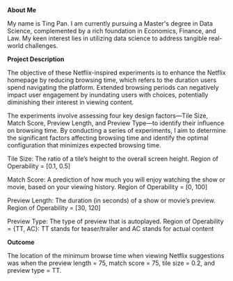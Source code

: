 **About Me**

My name is Ting Pan. I am currently pursuing a Master's degree in Data Science, complemented by a rich foundation in Economics, Finance, and Law. My keen interest lies in utilizing data science to address tangible real-world challenges.

**Project Description**


The objective of these Netflix-inspired experiments is to enhance the Netflix homepage by reducing browsing time, which refers to the duration users spend navigating the platform. Extended browsing periods can negatively impact user engagement by inundating users with choices, potentially diminishing their interest in viewing content. 

The experiments involve assessing four key design factors—Tile Size, Match Score, Preview Length, and Preview Type—to identify their influence on browsing time. By conducting a series of experiments, I aim to determine the significant factors affecting browsing time and identify the optimal configuration that minimizes expected browsing time.

Tile Size: The ratio of a tile’s height to the overall screen height. Region of Operability = [0.1, 0.5]

Match Score: A prediction of how much you will enjoy watching the show or movie, based on your viewing history. Region of Operability = [0, 100]

Preview Length: The duration (in seconds) of a show or movie’s preview. Region of Operability = [30, 120]

Preview Type: The type of preview that is autoplayed. Region of Operability = {TT, AC}: TT stands for teaser/trailer and AC stands for actual content

**Outcome**

The location of the minimum browse time when viewing Netflix suggestions was when the preview length = 75, match score = 75, tile size = 0.2, and preview type = TT.

